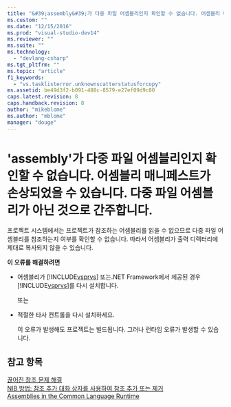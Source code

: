 ```yaml
---
title: "&#39;assembly&#39;가 다중 파일 어셈블리인지 확인할 수 없습니다. 어셈블리 매니페스트가 손상되었을 수 있습니다. 다중 파일 어셈블리가 아닌 것으로 간주합니다. | Microsoft Docs"
ms.custom: ""
ms.date: "12/15/2016"
ms.prod: "visual-studio-dev14"
ms.reviewer: ""
ms.suite: ""
ms.technology: 
  - "devlang-csharp"
ms.tgt_pltfrm: ""
ms.topic: "article"
f1_keywords: 
  - "vs.tasklisterror.unknownscatterstatusforcopy"
ms.assetid: be49d3f2-b091-488c-8579-e27ef09d9c80
caps.latest.revision: 8
caps.handback.revision: 8
author: "mikeblome"
ms.author: "mblome"
manager: "douge"
---
```

# &#39;assembly&#39;가 다중 파일 어셈블리인지 확인할 수 없습니다. 어셈블리 매니페스트가 손상되었을 수 있습니다. 다중 파일 어셈블리가 아닌 것으로 간주합니다.
프로젝트 시스템에서는 프로젝트가 참조하는 어셈블리를 읽을 수 없으므로 다중 파일 어셈블리를 참조하는지 여부를 확인할 수 없습니다. 따라서 어셈블리가 출력 디렉터리에 제대로 복사되지 않을 수 있습니다.  
  
 **이 오류를 해결하려면**  
  
-   어셈블리가 [!INCLUDE[vsprvs](../assembler/masm/includes/vsprvs_md.md)] 또는.NET Framework에서 제공된 경우 [!INCLUDE[vsprvs](../assembler/masm/includes/vsprvs_md.md)]를 다시 설치합니다.  
  
     또는  
  
-   적절한 타사 컨트롤을 다시 설치하세요.  
  
     이 오류가 발생해도 프로젝트는 빌드됩니다. 그러나 런타임 오류가 발생할 수 있습니다.  
  
## 참고 항목  
 [끊어진 참조 문제 해결](../Topic/Troubleshooting%20Broken%20References.md)   
 [NIB 방법: 참조 추가 대화 상자를 사용하여 참조 추가 또는 제거](http://msdn.microsoft.com/ko-kr/3bd75d61-f00c-47c0-86a2-dd1f20e231c9)   
 [Assemblies in the Common Language Runtime](http://msdn.microsoft.com/ko-kr/33a0bc6a-6bb3-44c7-ada7-4a046e8c0945)